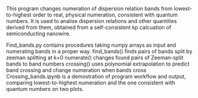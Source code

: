 This program changes numeration of dispersion relation bands from lowest-to-highest order to real, physical numeration, consistent with quantum numbers.
It is used to analise dispersion relations and other quantities derived from them, obtained from a self-consistent kp calcuation of semiconducting nanowire. 

Find_bands.py contains procedures taking numpy arrays as input and numerating bands in a proper way. 
  find_bands() finds pairs of bands split by zeeman splitting at k=0 
  numerate() changes found pairs of Zeeman-split bands to band numbers
  crossing() uses polynomial extrapolation to predict band crossing and change numeration when bands cross
Crossing_bands.ipynb is a demostration of program workflow and output, comparing lowest-to-highest numeration and the one consistent with quantum numbers on two plots.
  
